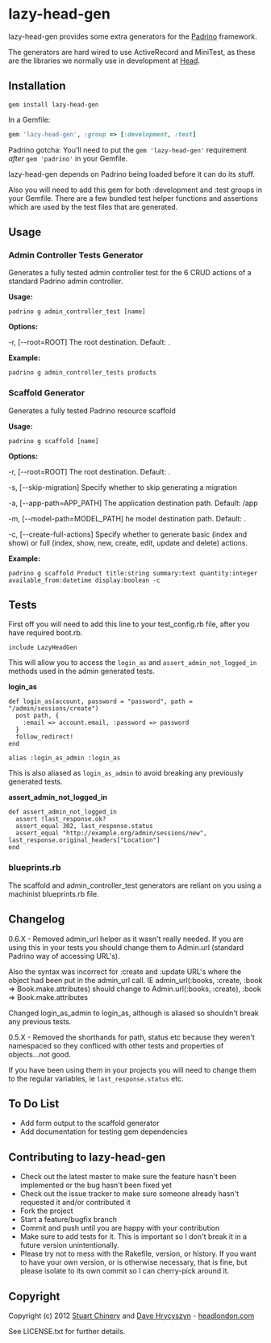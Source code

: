 # lazy-head-gen

lazy-head-gen provides some extra generators for the
[Padrino](https://github.com/padrino/padrino-framework) framework.

The generators are hard wired to use ActiveRecord and MiniTest,
as these are the libraries we normally use in development at
[Head](http://www.headlondon.com).

## Installation

```
gem install lazy-head-gen
```

In a Gemfile:

```ruby
gem 'lazy-head-gen', :group => [:development, :test]
```

Padrino gotcha: You'll need to put the `gem 'lazy-head-gen'` requirement *after* `gem 'padrino'` in your Gemfile.

lazy-head-gen depends on Padrino being loaded before it can do its stuff.

Also you will need to add this gem for both :development and :test groups in your Gemfile. There are a few bundled test helper functions and assertions which are used by the test files that are generated.

## Usage

### Admin Controller Tests Generator

Generates a fully tested admin controller test for the 6 CRUD actions of a standard Padrino admin controller.

**Usage:**

```
padrino g admin_controller_test [name]
```

**Options:**

-r, [--root=ROOT] The root destination. Default: .

**Example:**

```
padrino g admin_controller_tests products
```

### Scaffold Generator

Generates a fully tested Padrino resource scaffold

**Usage:**

```
padrino g scaffold [name]
```

**Options:**

-r, [--root=ROOT] The root destination. Default: .

-s, [--skip-migration] Specify whether to skip generating a migration

-a, [--app-path=APP_PATH] The application destination path. Default: /app

-m, [--model-path=MODEL_PATH] he model destination path. Default: .

-c, [--create-full-actions] Specify whether to generate basic (index and show) or full (index, show, new, create, edit, update and delete) actions.

**Example:**

```
padrino g scaffold Product title:string summary:text quantity:integer available_from:datetime display:boolean -c
```

## Tests

First off you will need to add this line to your test_config.rb file, after you have required boot.rb.

```
include LazyHeadGen
```

This will allow you to access the `login_as` and `assert_admin_not_logged_in` methods used in the admin generated tests.

__login_as__

```
def login_as(account, password = "password", path = "/admin/sessions/create")
  post path, {
    :email => account.email, :password => password
  }
  follow_redirect!
end

alias :login_as_admin :login_as
```

This is also aliased as `login_as_admin` to avoid breaking any previously generated tests.

__assert_admin_not_logged_in__

```
def assert_admin_not_logged_in
  assert !last_response.ok?
  assert_equal 302, last_response.status
  assert_equal "http://example.org/admin/sessions/new", last_response.original_headers["Location"]
end
```

### blueprints.rb

The scaffold and admin_controller_test generators are reliant on you using a
machinist blueprints.rb file.

## Changelog

0.6.X - Removed admin_url helper as it wasn't really needed. If you are using this in your tests you should change them to Admin.url (standard Padrino way of accessing URL's).

Also the syntax was incorrect for :create and :update URL's where the object had been put in the admin_url call. IE admin_url(:books, :create, :book => Book.make.attributes) should change to Admin.url(:books, :create), :book => Book.make.attributes

Changed login_as_admin to login_as, although is aliased so shouldn't break any previous tests.

0.5.X - Removed the shorthands for path, status etc because they
weren't namespaced so they confliced with other tests and properties of objects...not good.

If you have been using them in your projects you will need to change them to the regular variables, ie `last_response.status` etc.

## To Do List

* Add form output to the scaffold generator
* Add documentation for testing gem dependencies

## Contributing to lazy-head-gen

* Check out the latest master to make sure the feature hasn't been implemented or the bug hasn't been fixed yet
* Check out the issue tracker to make sure someone already hasn't requested it and/or contributed it
* Fork the project
* Start a feature/bugfix branch
* Commit and push until you are happy with your contribution
* Make sure to add tests for it. This is important so I don't break it in a future version unintentionally.
* Please try not to mess with the Rakefile, version, or history. If you want to have your own version, or is otherwise necessary, that is fine, but please isolate to its own commit so I can cherry-pick around it.

## Copyright

Copyright (c) 2012 [Stuart Chinery](http://www.headlondon.com/who-we-are#stuart-chinery) and [Dave Hrycyszyn](http://www.headlondon.com/who-we-are#david-hrycyszyn) - [headlondon.com](http://www.headlondon.com)

See LICENSE.txt for further details.